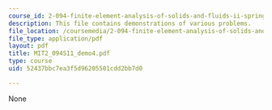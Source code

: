 ```yaml
---
course_id: 2-094-finite-element-analysis-of-solids-and-fluids-ii-spring-2011
description: This file contains demonstrations of various problems.
file_location: /coursemedia/2-094-finite-element-analysis-of-solids-and-fluids-ii-spring-2011/52437bbc7ea3f5d96205501cdd2bb7d0_MIT2_094S11_demo4.pdf
file_type: application/pdf
layout: pdf
title: MIT2_094S11_demo4.pdf
type: course
uid: 52437bbc7ea3f5d96205501cdd2bb7d0

---
```

None